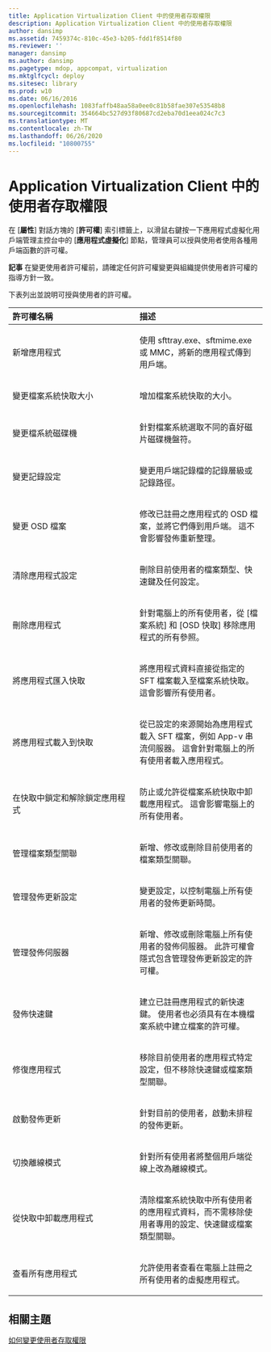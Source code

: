 ```yaml
---
title: Application Virtualization Client 中的使用者存取權限
description: Application Virtualization Client 中的使用者存取權限
author: dansimp
ms.assetid: 7459374c-810c-45e3-b205-fdd1f8514f80
ms.reviewer: ''
manager: dansimp
ms.author: dansimp
ms.pagetype: mdop, appcompat, virtualization
ms.mktglfcycl: deploy
ms.sitesec: library
ms.prod: w10
ms.date: 06/16/2016
ms.openlocfilehash: 1083faffb48aa58a0ee0c81b58fae307e53548b8
ms.sourcegitcommit: 354664bc527d93f80687cd2eba70d1eea024c7c3
ms.translationtype: MT
ms.contentlocale: zh-TW
ms.lasthandoff: 06/26/2020
ms.locfileid: "10800755"
---
```

# Application Virtualization Client 中的使用者存取權限


在 [**屬性**] 對話方塊的 [**許可權**] 索引標籤上，以滑鼠右鍵按一下應用程式虛擬化用戶端管理主控台中的 [**應用程式虛擬化**] 節點，管理員可以授與使用者使用各種用戶端函數的許可權。

**記事** 在變更使用者許可權前，請確定任何許可權變更與組織提供使用者許可權的指導方針一致。

 

下表列出並說明可授與使用者的許可權。

<table>
<colgroup>
<col width="50%" />
<col width="50%" />
</colgroup>
<thead>
<tr class="header">
<th align="left">許可權名稱</th>
<th align="left">描述</th>
</tr>
</thead>
<tbody>
<tr class="odd">
<td align="left"><p>新增應用程式</p></td>
<td align="left"><p>使用 sfttray.exe、sftmime.exe 或 MMC，將新的應用程式傳到用戶端。</p></td>
</tr>
<tr class="even">
<td align="left"><p>變更檔案系統快取大小</p></td>
<td align="left"><p>增加檔案系統快取的大小。</p></td>
</tr>
<tr class="odd">
<td align="left"><p>變更檔系統磁碟機</p></td>
<td align="left"><p>針對檔案系統選取不同的喜好磁片磁碟機盤符。</p></td>
</tr>
<tr class="even">
<td align="left"><p>變更記錄設定</p></td>
<td align="left"><p>變更用戶端記錄檔的記錄層級或記錄路徑。</p></td>
</tr>
<tr class="odd">
<td align="left"><p>變更 OSD 檔案</p></td>
<td align="left"><p>修改已註冊之應用程式的 OSD 檔案，並將它們傳到用戶端。 這不會影響發佈重新整理。</p></td>
</tr>
<tr class="even">
<td align="left"><p>清除應用程式設定</p></td>
<td align="left"><p>刪除目前使用者的檔案類型、快速鍵及任何設定。</p></td>
</tr>
<tr class="odd">
<td align="left"><p>刪除應用程式</p></td>
<td align="left"><p>針對電腦上的所有使用者，從 [檔案系統] 和 [OSD 快取] 移除應用程式的所有參照。</p></td>
</tr>
<tr class="even">
<td align="left"><p>將應用程式匯入快取</p></td>
<td align="left"><p>將應用程式資料直接從指定的 SFT 檔案載入至檔案系統快取。 這會影響所有使用者。</p></td>
</tr>
<tr class="odd">
<td align="left"><p>將應用程式載入到快取</p></td>
<td align="left"><p>從已設定的來源開始為應用程式載入 SFT 檔案，例如 App-v 串流伺服器。 這會針對電腦上的所有使用者載入應用程式。</p></td>
</tr>
<tr class="even">
<td align="left"><p>在快取中鎖定和解除鎖定應用程式</p></td>
<td align="left"><p>防止或允許從檔案系統快取中卸載應用程式。 這會影響電腦上的所有使用者。</p></td>
</tr>
<tr class="odd">
<td align="left"><p>管理檔案類型關聯</p></td>
<td align="left"><p>新增、修改或刪除目前使用者的檔案類型關聯。</p></td>
</tr>
<tr class="even">
<td align="left"><p>管理發佈更新設定</p></td>
<td align="left"><p>變更設定，以控制電腦上所有使用者的發佈更新時間。</p></td>
</tr>
<tr class="odd">
<td align="left"><p>管理發佈伺服器</p></td>
<td align="left"><p>新增、修改或刪除電腦上所有使用者的發佈伺服器。 此許可權會隱式包含管理發佈更新設定的許可權。</p></td>
</tr>
<tr class="even">
<td align="left"><p>發佈快速鍵</p></td>
<td align="left"><p>建立已註冊應用程式的新快速鍵。 使用者也必須具有在本機檔案系統中建立檔案的許可權。</p></td>
</tr>
<tr class="odd">
<td align="left"><p>修復應用程式</p></td>
<td align="left"><p>移除目前使用者的應用程式特定設定，但不移除快速鍵或檔案類型關聯。</p></td>
</tr>
<tr class="even">
<td align="left"><p>啟動發佈更新</p></td>
<td align="left"><p>針對目前的使用者，啟動未排程的發佈更新。</p></td>
</tr>
<tr class="odd">
<td align="left"><p>切換離線模式</p></td>
<td align="left"><p>針對所有使用者將整個用戶端從線上改為離線模式。</p></td>
</tr>
<tr class="even">
<td align="left"><p>從快取中卸載應用程式</p></td>
<td align="left"><p>清除檔案系統快取中所有使用者的應用程式資料，而不需移除使用者專用的設定、快速鍵或檔案類型關聯。</p></td>
</tr>
<tr class="odd">
<td align="left"><p>查看所有應用程式</p></td>
<td align="left"><p>允許使用者查看在電腦上註冊之所有使用者的虛擬應用程式。</p></td>
</tr>
</tbody>
</table>

 

## 相關主題


[如何變更使用者存取權限](how-to-change-user-access-permissions.md)

 

 





